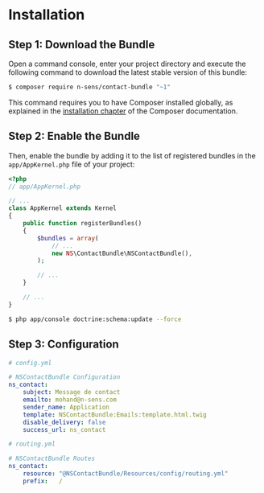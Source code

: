 Installation
============

Step 1: Download the Bundle
---------------------------

Open a command console, enter your project directory and execute the
following command to download the latest stable version of this bundle:

```bash
$ composer require n-sens/contact-bundle "~1"
```

This command requires you to have Composer installed globally, as explained
in the [installation chapter](https://getcomposer.org/doc/00-intro.md)
of the Composer documentation.

Step 2: Enable the Bundle
-------------------------

Then, enable the bundle by adding it to the list of registered bundles
in the `app/AppKernel.php` file of your project:

```php
<?php
// app/AppKernel.php

// ...
class AppKernel extends Kernel
{
    public function registerBundles()
    {
        $bundles = array(
            // ...
            new NS\ContactBundle\NSContactBundle(),
        );

        // ...
    }

    // ...
}
```

```bash
$ php app/console doctrine:schema:update --force
```

Step 3: Configuration
---------------------

```yaml
# config.yml

# NSContactBundle Configuration
ns_contact:
    subject: Message de contact
    emailto: mohand@n-sens.com
    sender_name: Application
    template: NSContactBundle:Emails:template.html.twig
    disable_delivery: false
    success_url: ns_contact
```

```yaml
# routing.yml

# NSContactBundle Routes
ns_contact:
    resource: "@NSContactBundle/Resources/config/routing.yml"
    prefix:   /
```
